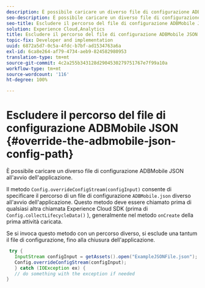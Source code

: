 ```yaml
---
description: È possibile caricare un diverso file di configurazione ADBMobile JSON all'avvio dell'applicazione.
seo-description: È possibile caricare un diverso file di configurazione ADBMobile JSON all'avvio dell'applicazione.
seo-title: Escludere il percorso del file di configurazione ADBMobile JSON
solution: Experience Cloud,Analytics
title: Escludere il percorso del file di configurazione ADBMobile JSON
topic-fix: Developer and implementation
uuid: 6872a5d7-0c5a-4fdc-b7bf-ad1534763a6a
exl-id: 6ca8e264-af79-4734-aeb9-824582980953
translation-type: tm+mt
source-git-commit: 4c2a255b343128d2904530279751767e7f99a10a
workflow-type: tm+mt
source-wordcount: '116'
ht-degree: 100%

---
```


# Escludere il percorso del file di configurazione ADBMobile JSON {#override-the-adbmobile-json-config-path}

È possibile caricare un diverso file di configurazione ADBMobile JSON all&#39;avvio dell&#39;applicazione.

Il metodo `Config.overrideConfigStream(configInput)` consente di specificare il percorso di un file di configurazione `ADBMobile.json` diverso all&#39;avvio dell&#39;applicazione. Questo metodo deve essere chiamato prima di qualsiasi altra chiamata Experience Cloud SDK (prima di `Config.collectLifecycleData()` ), generalmente nel metodo `onCreate` della prima attività caricata.

Se si invoca questo metodo con un percorso diverso, si esclude una tantum il file di configurazione, fino alla chiusura dell&#39;applicazione.

```java
 try { 
   InputStream configInput = getAssets().open("ExampleJSONFile.json"); 
   Config.overrideConfigStream(configInput); 
   } catch (IOException ex) { 
   // do something with the exception if needed 
}
```
